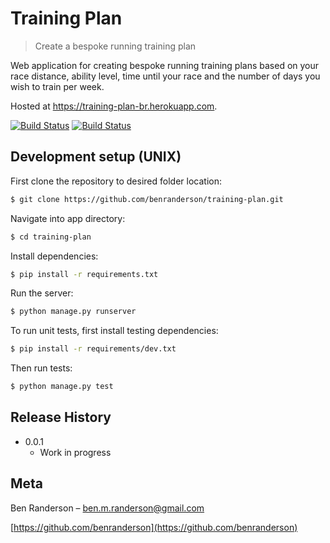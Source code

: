 # Training Plan
> Create a bespoke running training plan

Web application for creating bespoke running training plans based on your race distance, ability level, time until your race and the number of days you wish to train per week.

Hosted at <https://training-plan-br.herokuapp.com>.

[![Build Status][travis-image]][travis-url]
[![Build Status][coveralls-image]][coveralls-url]

## Development setup (UNIX)

First clone the repository to desired folder location:

```sh
$ git clone https://github.com/benranderson/training-plan.git
```

Navigate into app directory:

```sh
$ cd training-plan
```

Install dependencies:

```sh
$ pip install -r requirements.txt
```

Run the server:

```sh
$ python manage.py runserver
```

To run unit tests, first install testing dependencies:

```sh
$ pip install -r requirements/dev.txt
```

Then run tests:

```sh
$ python manage.py test
```

## Release History

* 0.0.1
    * Work in progress

## Meta

Ben Randerson – ben.m.randerson@gmail.com

[https://github.com/benranderson](https://github.com/benranderson)

<!-- Markdown link & img dfn's -->
[travis-image]: https://www.travis-ci.org/benranderson/training-plan.svg?branch=master
[travis-url]: https://www.travis-ci.org/benranderson/training-plan
[coveralls-image]: https://www.travis-ci.org/benranderson/training-plan.svg?branch=master
[coveralls-url]: https://www.travis-ci.org/benranderson/training-plan